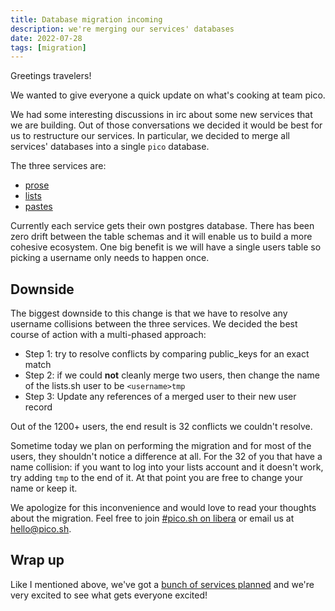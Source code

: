 ```yaml
---
title: Database migration incoming
description: we're merging our services' databases
date: 2022-07-28
tags: [migration]
---
```


Greetings travelers!

We wanted to give everyone a quick update on what's cooking at team pico.

We had some interesting discussions in irc about some new services that we are
building. Out of those conversations we decided it would be best for us to
restructure our services. In particular, we decided to merge all services'
databases into a single `pico` database.

The three services are:

- [prose](https://prose.sh)
- [lists](https://lists.sh)
- [pastes](https://pastes.sh)

Currently each service gets their own postgres database. There has been zero
drift between the table schemas and it will enable us to build a more cohesive
ecosystem. One big benefit is we will have a single users table so picking a
username only needs to happen once.

## Downside

The biggest downside to this change is that we have to resolve any username
collisions between the three services. We decided the best course of action with
a multi-phased approach:

- Step 1: try to resolve conflicts by comparing public_keys for an exact match
- Step 2: if we could **not** cleanly merge two users, then change the name of
  the lists.sh user to be `<username>tmp`
- Step 3: Update any references of a merged user to their new user record

Out of the 1200+ users, the end result is 32 conflicts we couldn't resolve.

Sometime today we plan on performing the migration and for most of the users,
they shouldn't notice a difference at all. For the 32 of you that have a name
collision: if you want to log into your lists account and it doesn't work, try
adding `tmp` to the end of it. At that point you are free to change your name or
keep it.

We apologize for this inconvenience and would love to read your thoughts about
the migration. Feel free to join
[#pico.sh on libera](irc://irc.libera.chat/#pico.sh) or email us at
[hello@pico.sh](mailto:hello@pico.sh).

## Wrap up

Like I mentioned above, we've got a
[bunch of services planned](https://todo.sr.ht/~erock/pico.sh?search=status%3Aopen%20label%3A%22service%22)
and we're very excited to see what gets everyone excited!
